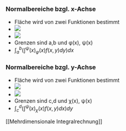 ### Normalbereiche bzgl. x-Achse
+ Fläche wird von zwei Funktionen bestimmt
+ ![](../../z_images/Pasted%20image%2020220306083651.png)
+ ![](../../z_images/Pasted%20image%2020220306083446.png)
+ Grenzen sind a,b und φ(x), ψ(x)
+ $\int^b_a (\int^ψ(x)_φ(x) f(x,y)dy)dx$

### Normalbereiche bzgl. y-Achse
+ Fläche wird von zwei Funktionen bestimmt
+ ![](../../z_images/Pasted%20image%2020220306083749.png)
+ ![](../../z_images/Pasted%20image%2020220306083846.png)
+ Grenzen sind c,d und χ(x), ψ(x)
+ $\int^d_c (\int^ψ(x)_χ(x) f(x,y)dx)dy$

[[Mehrdimensionale Integralrechnung]]